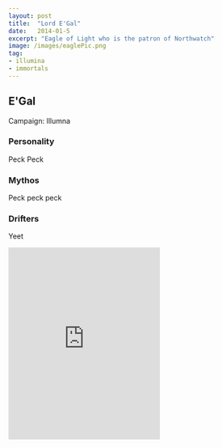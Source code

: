 ```yaml
---
layout: post
title:  "Lord E'Gal"
date:   2014-01-5
excerpt: "Eagle of Light who is the patron of Northwatch"
image: /images/eaglePic.png
tag:
- illumina
- immortals 
---
```


## E'Gal
Campaign: Illumna

### Personality
Peck Peck

### Mythos
Peck peck peck

### Drifters
Yeet

<iframe src="https://open.spotify.com/embed/user/isittooshortornotavailable/playlist/7qi5lVSe6bssl6Apgu1tYG" width="300" height="380" frameborder="0" allowtransparency="true" allow="encrypted-media"></iframe>
